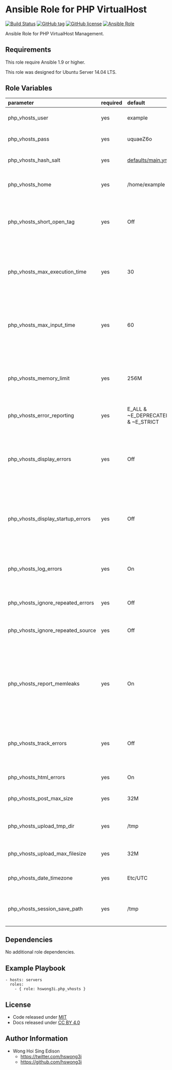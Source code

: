 Ansible Role for PHP VirtualHost
====================================

[![Build Status](https://travis-ci.org/pantarei/ansible-role-php-vhosts.svg?branch=master)](https://travis-ci.org/pantarei/ansible-role-php-vhosts)
 [![GitHub tag](https://img.shields.io/github/tag/pantarei/ansible-role-php-vhosts.svg)](https://github.com/pantarei/ansible-role-php-vhosts)
 [![GitHub license](https://img.shields.io/github/license/pantarei/ansible-role-php-vhosts.svg)](https://github.com/pantarei/ansible-role-php-vhosts/blob/master/LICENSE)
 [![Ansible Role](https://img.shields.io/ansible/role/6943.svg)](https://galaxy.ansible.com/detail#/role/6943)

Ansible Role for PHP VirtualHost Management.

Requirements
------------

This role require Ansible 1.9 or higher.

This role was designed for Ubuntu Server 14.04 LTS.

Role Variables
--------------

<table>
<colgroup>
<col width="20%" />
<col width="20%" />
<col width="20%" />
<col width="20%" />
<col width="20%" />
</colgroup>
<thead>
<tr class="header">
<th align="left">parameter</th>
<th align="left">required</th>
<th align="left">default</th>
<th align="left">choices</th>
<th align="left">comments</th>
</tr>
</thead>
<tbody>
<tr class="odd">
<td align="left">php_vhosts_user</td>
<td align="left">yes</td>
<td align="left">example</td>
<td align="left"></td>
<td align="left">Username for virtual host user.</td>
</tr>
<tr class="even">
<td align="left">php_vhosts_pass</td>
<td align="left">yes</td>
<td align="left">uquaeZ6o</td>
<td align="left"></td>
<td align="left">Password for virtual host user.</td>
</tr>
<tr class="odd">
<td align="left">php_vhosts_hash_salt</td>
<td align="left">yes</td>
<td align="left"><a href="https://github.com/pantarei/ansible-role-php-vhosts/blob/master/defaults/main.yml">defaults/main.yml</a></td>
<td align="left"></td>
<td align="left">Specific password hash salt for sha512.</td>
</tr>
<tr class="even">
<td align="left">php_vhosts_home</td>
<td align="left">yes</td>
<td align="left">/home/example</td>
<td align="left"></td>
<td align="left">Location for the virtual host user home directory.</td>
</tr>
<tr class="odd">
<td align="left">php_vhosts_short_open_tag</td>
<td align="left">yes</td>
<td align="left">Off</td>
<td align="left"></td>
<td align="left">Tells PHP whether the short form (&lt;? ?&gt;) of PHP's open tag should be allowed.</td>
</tr>
<tr class="even">
<td align="left">php_vhosts_max_execution_time</td>
<td align="left">yes</td>
<td align="left">30</td>
<td align="left"></td>
<td align="left">This sets the maximum time in seconds a script is allowed to run before it is terminated by the parser.</td>
</tr>
<tr class="odd">
<td align="left">php_vhosts_max_input_time</td>
<td align="left">yes</td>
<td align="left">60</td>
<td align="left"></td>
<td align="left">This sets the maximum time in seconds a script is allowed to parse input data, like POST and GET.</td>
</tr>
<tr class="even">
<td align="left">php_vhosts_memory_limit</td>
<td align="left">yes</td>
<td align="left">256M</td>
<td align="left"></td>
<td align="left">This sets the maximum amount of memory in bytes that a script is allowed to allocate.</td>
</tr>
<tr class="odd">
<td align="left">php_vhosts_error_reporting</td>
<td align="left">yes</td>
<td align="left">E_ALL &amp; ~E_DEPRECATED &amp; ~E_STRICT</td>
<td align="left"></td>
<td align="left">Set the error reporting level.</td>
</tr>
<tr class="even">
<td align="left">php_vhosts_display_errors</td>
<td align="left">yes</td>
<td align="left">Off</td>
<td align="left"></td>
<td align="left">This determines whether errors should be printed to the screen as part of the output or if they should be hidden from the user.</td>
</tr>
<tr class="odd">
<td align="left">php_vhosts_display_startup_errors</td>
<td align="left">yes</td>
<td align="left">Off</td>
<td align="left"></td>
<td align="left">Even when display_errors is on, errors that occur during PHP's startup sequence are not displayed.</td>
</tr>
<tr class="even">
<td align="left">php_vhosts_log_errors</td>
<td align="left">yes</td>
<td align="left">On</td>
<td align="left"></td>
<td align="left">Tells whether script error messages should be logged to the server's error log or error_log.</td>
</tr>
<tr class="odd">
<td align="left">php_vhosts_ignore_repeated_errors</td>
<td align="left">yes</td>
<td align="left">Off</td>
<td align="left"></td>
<td align="left">Do not log repeated messages.</td>
</tr>
<tr class="even">
<td align="left">php_vhosts_ignore_repeated_source</td>
<td align="left">yes</td>
<td align="left">Off</td>
<td align="left"></td>
<td align="left">Ignore source of message when ignoring repeated messages.</td>
</tr>
<tr class="odd">
<td align="left">php_vhosts_report_memleaks</td>
<td align="left">yes</td>
<td align="left">On</td>
<td align="left"></td>
<td align="left">If this parameter is set to On (the default), this parameter will show a report of memory leaks detected by the Zend memory manager.</td>
</tr>
<tr class="even">
<td align="left">php_vhosts_track_errors</td>
<td align="left">yes</td>
<td align="left">Off</td>
<td align="left"></td>
<td align="left">If enabled, the last error message will always be present in the variable $php_errormsg.</td>
</tr>
<tr class="odd">
<td align="left">php_vhosts_html_errors</td>
<td align="left">yes</td>
<td align="left">On</td>
<td align="left"></td>
<td align="left">Turn off HTML tags in error messages.</td>
</tr>
<tr class="even">
<td align="left">php_vhosts_post_max_size</td>
<td align="left">yes</td>
<td align="left">32M</td>
<td align="left"></td>
<td align="left">Sets max size of post data allowed.</td>
</tr>
<tr class="odd">
<td align="left">php_vhosts_upload_tmp_dir</td>
<td align="left">yes</td>
<td align="left">/tmp</td>
<td align="left"></td>
<td align="left">The temporary directory used for storing files when doing file upload.</td>
</tr>
<tr class="even">
<td align="left">php_vhosts_upload_max_filesize</td>
<td align="left">yes</td>
<td align="left">32M</td>
<td align="left"></td>
<td align="left">The maximum size of an uploaded file.</td>
</tr>
<tr class="odd">
<td align="left">php_vhosts_date_timezone</td>
<td align="left">yes</td>
<td align="left">Etc/UTC</td>
<td align="left"></td>
<td align="left">The default timezone used by all date/time functions.</td>
</tr>
<tr class="even">
<td align="left">php_vhosts_session_save_path</td>
<td align="left">yes</td>
<td align="left">/tmp</td>
<td align="left"></td>
<td align="left">Defines the argument which is passed to the save handler.</td>
</tr>
</tbody>
</table>

Dependencies
------------

No additional role dependencies.

Example Playbook
----------------

    - hosts: servers
      roles:
        - { role: hswong3i.php_vhosts }

License
-------

-   Code released under [MIT](https://github.com/pantarei/ansible-role-php-vhosts/blob/master/LICENSE)
-   Docs released under [CC BY 4.0](http://creativecommons.org/licenses/by/4.0/)

Author Information
------------------

-   Wong Hoi Sing Edison
    -   <https://twitter.com/hswong3i>
    -   <https://github.com/hswong3i>

